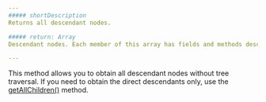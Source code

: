 ```yaml
---
##### shortDescription
Returns all descendant nodes.

##### return: Array
Descendant nodes. Each member of this array has fields and methods described in the <a href="/Documentation/16_2/ApiReference/Data_Visualization_Widgets/dxTreeMap/Node">Node</a> section.

---
```

This method allows you to obtain all descendant nodes without tree traversal. If you need to obtain the direct descendants only, use the [getAllChildren()](/api-reference/20%20Data%20Visualization%20Widgets/dxTreeMap/6%20Node/3%20Methods/getAllChildren().md '/Documentation/ApiReference/Data_Visualization_Widgets/dxTreeMap/Node/Methods/#getAllChildren') method.